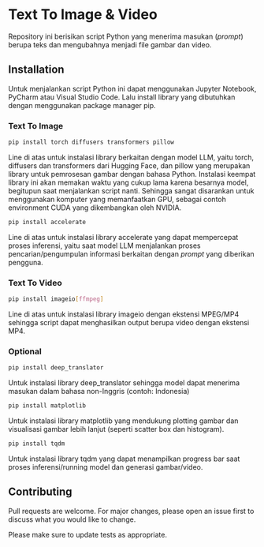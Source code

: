 # Text To Image & Video

Repository ini berisikan script Python yang menerima masukan (_prompt_) berupa teks dan mengubahnya menjadi file gambar dan video.

## Installation

Untuk menjalankan script Python ini dapat menggunakan Jupyter Notebook, PyCharm atau Visual Studio Code.
Lalu install library yang dibutuhkan dengan menggunakan package manager pip.

### Text To Image

```bash
pip install torch diffusers transformers pillow
```

Line di atas untuk instalasi library berkaitan dengan model LLM, yaitu torch, diffusers dan transformers dari Hugging Face, dan pillow yang merupakan library untuk
pemrosesan gambar dengan bahasa Python. Instalasi keempat library ini akan memakan waktu yang cukup lama karena besarnya model, begitupun saat menjalankan script nanti.
Sehingga sangat disarankan untuk menggunakan komputer yang memanfaatkan GPU, sebagai contoh environment CUDA yang dikembangkan oleh NVIDIA.

```bash
pip install accelerate
```

Line di atas untuk instalasi library accelerate yang dapat mempercepat proses inferensi, yaitu saat model LLM menjalankan proses pencarian/pengumpulan informasi berkaitan
dengan _prompt_ yang diberikan pengguna.

### Text To Video

```bash
pip install imageio[ffmpeg]
```

Line di atas untuk instalasi library imageio dengan ekstensi MPEG/MP4 sehingga script dapat menghasilkan output berupa video dengan ekstensi MP4.

### Optional

```bash
pip install deep_translator
```

Untuk instalasi library deep_translator sehingga model dapat menerima masukan dalam bahasa non-Inggris (contoh: Indonesia)

```bash
pip install matplotlib
```

Untuk instalasi library matplotlib yang mendukung plotting gambar dan visualisasi gambar lebih lanjut (seperti scatter box dan histogram).

```bash
pip install tqdm
```

Untuk instalasi library tqdm yang dapat menampilkan progress bar saat proses inferensi/running model dan generasi gambar/video.


## Contributing

Pull requests are welcome. For major changes, please open an issue first
to discuss what you would like to change.

Please make sure to update tests as appropriate.
